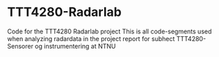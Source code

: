 # TTT4280-Radarlab
Code for the TTT4280 Radarlab project
This is all code-segments used when analyzing radardata in the project report for subhect TTT4280- Sensorer og instrumentering at NTNU
